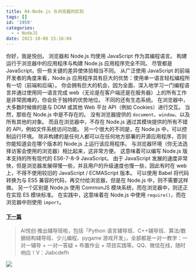 ```yaml
---
title: 04-Node.js 与浏览器的区别
tags: []
id: '1959'
categories:
  - - NodeJS
date: 2021-10-08 15:16:04
---
```


你好，我是悦创。 浏览器和 Node.js 均使用 JavaScript 作为其编程语言。 构建运行于浏览器中的应用程序与构建 Node.js 应用程序完全不同。 尽管都是 JavaScript，但一些关键的差异使体验相当不同。 从广泛使用 JavaScript 的前端开发者的角度来看，Node.js 应用程序具有巨大的优势：使用单一语言轻松编程所有一切（前端和后端）。 你会拥有巨大的机会，因为全面、深入地学习一门编程语言并通过使用同一语言完成 web（无论是在客户端还是在服务器）上的所有工作是非常困难的，你会处于独特的优势地位。 不同的还有生态系统。 在浏览器中，大多数时候做的是与 DOM 或其他 Web 平台 API（例如 Cookies）进行交互。 当然，那些在 Node.js 中是不存在的。 没有浏览器提供的 `document`、`window`、以及所有其他的对象。 而且在浏览器中，不存在 Node.js 通过其模块提供的所有不错的 API，例如文件系统访问功能。 另一个很大的不同是，在 Node.js 中，可以控制运行环境。 除非构建的是任何人都可以在任何地方部署的开源应用程序，否则你能知道会在哪个版本的 Node.js 上运行该应用程序。 与浏览器环境（你无法选择访客会使用的浏览器）相比起来，这非常方便。 这意味着可以编写 Node.js 版本支持的所有现代的 ES6-7-8-9 JavaScript。 由于 JavaScript 发展的速度非常快，但是浏览器发展得慢一些，并且用户的升级速度也慢一些，因此有时在 web 上，不得不使用较旧的 JavaScript / ECMAScript 版本。 可以使用 Babel 将代码转换为与 ES5 兼容的代码，再交付给浏览器，但是在 Node.js 中，则不需要这样做。 另一个区别是 Node.js 使用 CommonJS 模块系统，而在浏览器中，则还正在实现 ES 模块标准。 在实践中，这意味着在 Node.js 中使用 `require()`，而在浏览器中则使用 `import`。

#### [下一篇](https://www.aiyc.top/1961.html)

> AI悦创·推出辅导班啦，包括「Python 语言辅导班、C++辅导班、算法/数据结构辅导班、少儿编程、pygame 游戏开发」，全部都是一对一教学：一对一辅导 + 一对一答疑 + 布置作业 + 项目实践等。QQ、微信在线，随时响应！V：Jiabcdefh

![](https://img-blog.csdnimg.cn/5dbd5f53dcff4532a71c485b64932b0f.png)